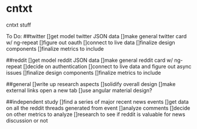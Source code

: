 # cntxt
cntxt stuff

To Do:
##twitter
[]get model twitter JSON data
[]make general twitter card w/ ng-repeat
[]figure out oauth
[]connect to live data
[]finalize design components
[]finalize metrics to include

##reddit
[]get model reddit JSON data
[]make general reddit card w/ ng-repeat
[]decide on authentication
[]connect to live data and figure out async issues
[]finalize design components
[]finalize metrics to include

##general
[]write up research aspects
[]solidify overall design
[]make external links open a new tab
[]use angular material design?

##independent study
[]find a series of major recent news events
[]get data on all the reddit threads generated from event
[]analyze comments
[]decide on other metrics to analyze
[]research to see if reddit is valuable for news discussion or not

